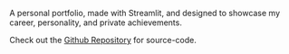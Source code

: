 A personal portfolio, made with Streamlit, and designed to showcase my 
career, personality, and private achievements. 

Check out the [Github Repository](https://github.com/jnschurig/james-schurig-portfolio) 
for source-code.